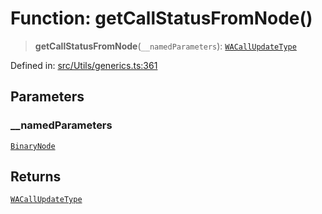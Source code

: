 # Function: getCallStatusFromNode()

> **getCallStatusFromNode**(`__namedParameters`): [`WACallUpdateType`](../type-aliases/WACallUpdateType.md)

Defined in: [src/Utils/generics.ts:361](https://github.com/Fokusdotid/Baileys/blob/c2e37a764497a58082d1525ba2f083f341e3eefa/src/Utils/generics.ts#L361)

## Parameters

### \_\_namedParameters

[`BinaryNode`](../type-aliases/BinaryNode.md)

## Returns

[`WACallUpdateType`](../type-aliases/WACallUpdateType.md)
